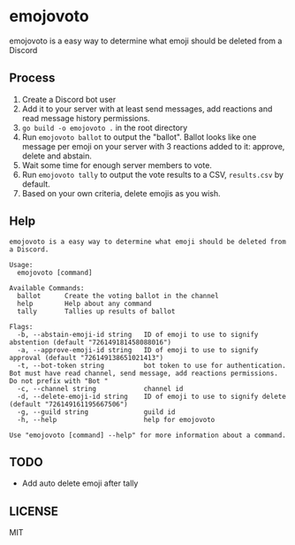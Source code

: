 # emojovoto

emojovoto is a easy way to determine what emoji should be deleted from a Discord

## Process

1. Create a Discord bot user
2. Add it to your server with at least send messages, add reactions and read message history permissions.
3. `go build -o emojovoto .` in the root directory
4. Run `emojovoto ballot` to output the "ballot". Ballot looks like one message per emoji on your server with 3 reactions added to it: approve, delete and abstain.
5. Wait some time for enough server members to vote.
6. Run `emojovoto tally` to output the vote results to a CSV, `results.csv` by default.
7. Based on your own criteria, delete emojis as you wish.

## Help

```
emojovoto is a easy way to determine what emoji should be deleted from a Discord.

Usage:
  emojovoto [command]

Available Commands:
  ballot      Create the voting ballot in the channel
  help        Help about any command
  tally       Tallies up results of ballot

Flags:
  -b, --abstain-emoji-id string   ID of emoji to use to signify abstention (default "726149181458088016")
  -a, --approve-emoji-id string   ID of emoji to use to signify approval (default "726149138651021413")
  -t, --bot-token string          bot token to use for authentication. Bot must have read channel, send message, add reactions permissions. Do not prefix with "Bot "
  -c, --channel string            channel id
  -d, --delete-emoji-id string    ID of emoji to use to signify delete (default "726149161195667506")
  -g, --guild string              guild id
  -h, --help                      help for emojovoto

Use "emojovoto [command] --help" for more information about a command.
```

## TODO

- Add auto delete emoji after tally

## LICENSE

MIT
